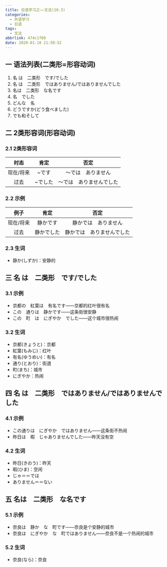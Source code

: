 ```yaml
---
title: 日语学习之——文法(10.3)
categories:
  - 外语学习
  - 日语
tags:
  - 文法
abbrlink: 474c1f09
date: 2020-01-10 21:50:52
---
```

## 一 语法列表(二类形=形容动词)

1. 名 は　二类形　です/でした
2. 名 は　二类形　ではありません/ではありませんでした
3. 名は　二类形　な名です
4. 名　でした
5. どんな　名
6. どうですか(どう食べました)
7. でも和そして

<!--more-->

## 二 2类形容词(形容动词)

### 2.1 2类形容词

|   时态    |  肯定   |           否定           |
| :-------: | :-----: | :----------------------: |
| 现在/将来 |  ~です  |    ～では　ありません    |
|   过去    | ~でした | ～では　ありませんでした |

### 2.2 示例

|   例子    |    肯定    |            否定            |
| :-------: | :--------: | :------------------------: |
| 现在/将来 |  静かです  |    静かでは　ありません    |
|   过去    | 静かでした | 静かでは　ありませんでした |

### 2.3 生词

* 静か(しずか)：安静的

## 三 名 は　二类形　です/でした

### 3.1 示例

* 京都の　紅葉は　有名です——京都的红叶很有名
* この　通りは　静かです——这条街很安静
* この　町　は　にぎやか　でした——这个城市很热闹

### 3.2 生词

* 京都(きょうと)：京都
* 紅葉(もみじ)：红叶
* 有名(ゆうめい)：有名
* 通り(とおり)：街道
* 町(まち)：城市
* にぎやか：热闹

## 四 名 は　二类形　ではありません/ではありませんでした

### 4.1 示例

* この通りは　にぎやか　ではありません——这条街不热闹
* 昨日は　暇　じゃありませんでした——昨天没有空

### 4.2 生词

* 昨日(きのう)：昨天
* 暇(ひま)：空闲
* じゃ＝＝では
* ありません＝＝ない

## 五 名は　二类形　な名です

### 5.1 示例

* 奈良は　静か　な　町です——奈良是个安静的城市
* 奈良は　にぎやか　な　町ではありません——奈良不是一个热闹的城市

### 5.2 生词

* 奈良(なら)：奈良